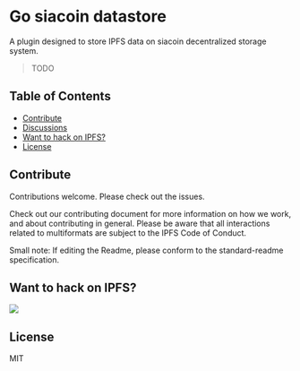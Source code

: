 # Go siacoin datastore

A plugin designed to store IPFS data on siacoin decentralized storage system.

> TODO

## Table of Contents
- [Contribute](#contribute)
- [Discussions](#discussions)
- [Want to hack on IPFS?](#want-to-hack-on-ipfs)
- [License](#license)

## Contribute

Contributions welcome. Please check out the issues.

Check out our contributing document for more information on how we work, and about contributing in general. Please be aware that all interactions related to multiformats are subject to the IPFS Code of Conduct.

Small note: If editing the Readme, please conform to the standard-readme specification.


## Want to hack on IPFS?

[![](https://cdn.rawgit.com/jbenet/contribute-ipfs-gif/master/img/contribute.gif)](https://github.com/ipfs/community/blob/master/CONTRIBUTING.md)

## License

MIT